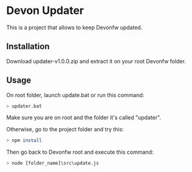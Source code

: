 # Devon Updater

This is a project that allows to keep Devonfw updated. 


## Installation

Download updater-v1.0.0.zip and extract it on your root Devonfw folder.

## Usage

On root folder, launch update.bat or run this command:

```bash
> updater.bat
```

Make sure you are on root and the folder it's called "updater". 

Otherwise, go to the project folder and try this:

```bash
> npm install
```
Then go back to Devonfw root and execute this command:

```bash
> node [folder_name]\src\update.js
```
